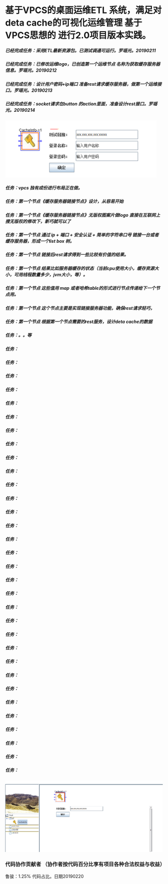 # 基于VPCS的桌面运维ETL 系统，满足对deta cache的可视化运维管理 基于VPCS思想的 进行2.0项目版本实践。

##### 已经完成任务：采用ETL最新资源包。已测试调通可运行。罗瑶光。20190211
##### 已经完成任务：已修改运维logo，已创造第一个运维节点 名称为获取缓存服务器信息。罗瑶光。20190212
##### 已经完成任务：设计用户密码+ip端口 准备rest请求缓存服务器，做第一个运维接口。罗瑶光。20190213
##### 已经完成任务：socket请求在button 的action里面，准备设计rest接口。罗瑶光。20190214
![实例](https://github.com/yaoguangluo/Deta_Cache_Devops_App/blob/master/20190213.png)

##### 任务：vpcs 独有成份进行布局正在做。
##### 任务：第一个节点《缓存服务器链接节点》设计，从容易开始
##### 任务：第一个节点《缓存服务器链接节点》无版权图案片做logo 直接在互联网上搜无版权的修改下，新巧就可以了
##### 任务：第一个节点 通过 ip + 端口 + 安全认证 + 简单的字符串口号 链接一台或者缓存服务器，形成一个list box 树。
##### 任务：第一个节点 链接后rest请求得到一些比较有价值的结果。
##### 任务：第一个节点 结果比如服务器缓存的状态（当前cpu使用大小，缓存资源大小，可用线程数量多少，jvm大小，等）。 
##### 任务：第一个节点 这些值用 map 或者哈希table的形式进行节点传递给下一个节点用。
##### 任务：第一个节点 这个节点主要是实现链接服务器功能，确保rest请求轻巧，
##### 任务：第一个节点 根据第一个节点需要的rest服务，设计deta cache的数据
##### 任务：。。等
##### 任务：
##### 任务：
##### 任务：
##### 任务：
##### 任务：
##### 任务：
##### 任务：
##### 任务：
##### 任务：
##### 任务：
##### 任务：
##### 任务：
##### 任务：
##### 任务：
##### 任务：
##### 任务：
##### 任务：
##### 任务：
##### 任务：
##### 任务：
##### 任务：
##### 任务：
##### 任务：
##### 任务：
##### 任务：
##### 任务：
##### 任务：
##### 任务：
##### 任务：
##### 任务：
##### 任务：
##### 任务：
![实例](https://github.com/yaoguangluo/Deta_Cache_Devops_App/blob/master/testconnection.png)

### 代码协作贡献者 （协作者按代码百分比享有项目各种合法权益与收益）
鲁骏：1.25% 代码占比。日期20190220



